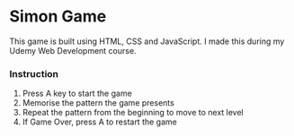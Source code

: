 <h1>Simon Game</h1>
<p> This game is built using HTML, CSS and JavaScript. I made this during my Udemy Web Development course.</p>
<h3>Instruction</h3>
<ol>
	<li>Press A key to start the game</li>
	<li>Memorise the pattern the game presents</li>
	<li>Repeat the pattern from the beginning to move to next level</li>
	<li>If Game Over, press A to restart the game</li>
</ol>
